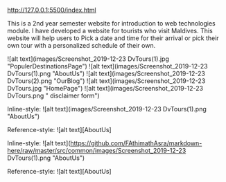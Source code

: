 http://127.0.0.1:5500/index.html

This is a 2nd year semester website for introduction to web technologies module. I have developed a website for tourists who visit Maldives. This website will help users to Pick a date and time for their arrival or pick their own tour with a personalized schedule of their own.

![alt text](images/Screenshot_2019-12-23 DvTours(1).jpg "PopulerDestinationsPage")
![alt text](images/Screenshot_2019-12-23 DvTours(1).png "AboutUs")
![alt text](images/Screenshot_2019-12-23 DvTours(2).png "OurBlog")
![alt text](images/Screenshot_2019-12-23 DvTours.jpg "HomePage")
![alt text](images/Screenshot_2019-12-23 DvTours.png " disclaimer form")


Inline-style: 
![alt text](images/Screenshot_2019-12-23 DvTours(1).png "AboutUs")

Reference-style: 
![alt text][AboutUs]

Inline-style: 
![alt text](https://github.com/FAthimathAsra/markdown-here/raw/master/src/common/images/Screenshot_2019-12-23 DvTours(1).png "AboutUs")

Reference-style: 
![alt text][AboutUs]

